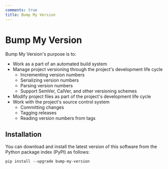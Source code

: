 ```yaml
---
comments: true
title: Bump My Version
---
```


# Bump My Version

Bump My Version's purpose is to:

- Work as a part of an automated build system
- Manage project versioning through the project's development life cycle
  - Incrementing version numbers
  - Serializing version numbers
  - Parsing version numbers
  - Support SemVer, CalVer, and other versioning schemes
- Modify project files as part of the project's development life cycle
- Work with the project's source control system
  - Committing changes
  - Tagging releases
  - Reading version numbers from tags

## Installation

You can download and install the latest version of this software from the Python package index (PyPI) as follows:

```console
pip install --upgrade bump-my-version
```
<!--
## Jump to section

::: grid wide-gap

    ::: card-container

        ::: card-media

            ![Tutorials](assets/tutorial.jpg)

        ::: card-content

            [Tutorials](tutorials/getting-started.md)
            { .card-content-title }

            Follow along with our guides to learn how to use Bump My Version.

    ::: card-container

        ::: card-media

            ![Reference](assets/reference.jpg)

        ::: card-content

            [Reference](reference/)
            { .card-content-title }

            Consult the reference for specifics about the Bump My Version's configuration and commands.

    ::: card-container

        ::: card-media

            ![How-To's](assets/how-to.jpg)

        ::: card-content

            [How-To's](howtos/index.md)
            { .card-content-title }

            Need to get something done? Check out our how-to guides.

    ::: card-container

        ::: card-media

            ![Explanations](assets/explanations.jpg)

        ::: card-content

            [Explanations](explanation/index.md)
            { .card-content-title }

            Want to understand the library better? Read our explanations behind the design.
-->
